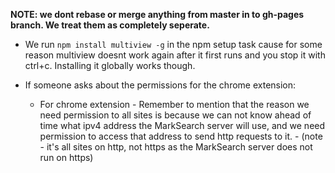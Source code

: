 **NOTE: we dont rebase or merge anything from master in to gh-pages branch. We treat them as completely seperate.**

* We run `npm install multiview -g` in the npm setup task cause for some reason multiview doesnt work again after it first runs and you stop it with ctrl+c. Installing it globally works though.

* If someone asks about the permissions for the chrome extension:
  * For chrome extension - Remember to mention that the reason we need permission to all sites is because we can not know ahead of time
what ipv4 address the MarkSearch server will use, and we need permission to access that address to send http
requests to it. - (note - it's all sites on http, not https as the MarkSearch server does not run on https)
